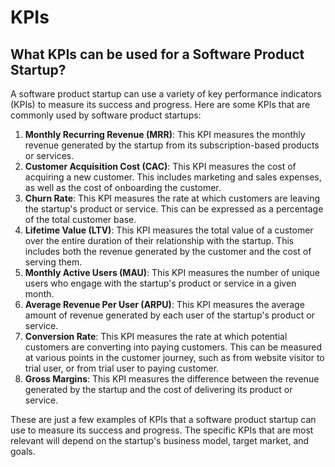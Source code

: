 # KPIs #
## What KPIs can be used for a Software Product Startup? ##
A software product startup can use a variety of key performance indicators (KPIs) to measure its success and progress. Here are some KPIs that are commonly used by software product startups:

1. **Monthly Recurring Revenue (MRR)**: This KPI measures the monthly revenue generated by the startup from its subscription-based products or services.
2. **Customer Acquisition Cost (CAC)**: This KPI measures the cost of acquiring a new customer. This includes marketing and sales expenses, as well as the cost of onboarding the customer.
3. **Churn Rate**: This KPI measures the rate at which customers are leaving the startup's product or service. This can be expressed as a percentage of the total customer base.
4. **Lifetime Value (LTV)**: This KPI measures the total value of a customer over the entire duration of their relationship with the startup. This includes both the revenue generated by the customer and the cost of serving them.
5. **Monthly Active Users (MAU)**: This KPI measures the number of unique users who engage with the startup's product or service in a given month.
6. **Average Revenue Per User (ARPU)**: This KPI measures the average amount of revenue generated by each user of the startup's product or service.
7. **Conversion Rate**: This KPI measures the rate at which potential customers are converting into paying customers. This can be measured at various points in the customer journey, such as from website visitor to trial user, or from trial user to paying customer.
8. **Gross Margins**: This KPI measures the difference between the revenue generated by the startup and the cost of delivering its product or service.

These are just a few examples of KPIs that a software product startup can use to measure its success and progress. The specific KPIs that are most relevant will depend on the startup's business model, target market, and goals.